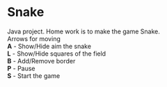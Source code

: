 # Snake
Java project. Home work is to make the game Snake. 
<br/>
Arrows for moving<br/>
<b>A</b> - Show/Hide aim the snake<br/> 
<b>L</b> - Show/Hide squares of the field<br/> 
<b>B</b> - Add/Remove border<br/>
<b>P</b> - Pause<br/>
<b>S</b> - Start the game<br/> 
